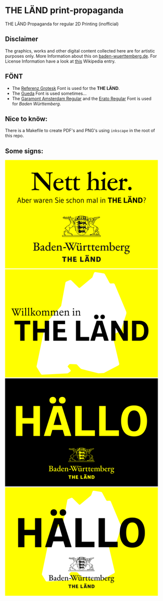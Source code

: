  THE LÄND print-propaganda
============================
THE LÄND Propaganda for regular 2D Printing (inofficial)

 Disclaimer
------------
The graphics, works and other digital content collected here are for artistic purposes only. More Information about this on [baden-wuerttemberg.de](https://www.baden-wuerttemberg.de/de/unser-land/landeswappen-und-hymnen/landeswappen/). For License Information have a look at [this](https://de.wikipedia.org/wiki/Wappen_Baden-Württembergs#/media/Datei:Greater_coat_of_arms_of_Baden-Württemberg.svg) Wikipedia entry.

 FÖNT
------
+ The [Referenz Grotesk](https://www.fontsdownload.org/referenz-grotesk-font-family/) Font is used for the **THE LÄND**.
+ The [Gueda](https://www.1001freefonts.com/gudea.font) Font is used sometimes...
+ The [Garamont Amsterdam Regular](https://fontsgeek.com/fonts/Garamont-Amsterdam-BQ-Regular) and the [Erato Regular](https://www.fontshmonts.com/text-fonts/erato/) Font is used for *Baden Württemberg*.

 Nice to knöw:
--------------
There is a Makefile to create PDF's and PNG's using ``inkscape`` in the root of this repo.

 Some signs:
-------------
![Nett hier](nett_hier.svg)
![Willkommen in THE LÄND](willkommen_in_the_laend.svg)
![HÄLO dark themed](haello_dark.svg)
![HÄLO](haello.svg)
